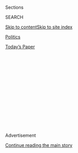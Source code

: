 <div id="app">

<div>

<div>

<div>

<div class="NYTAppHideMasthead css-1q2w90k e1suatyy0">

<div class="section css-ui9rw0 e1suatyy2">

<div class="css-eph4ug er09x8g0">

<div class="css-6n7j50">

</div>

<span class="css-1dv1kvn">Sections</span>

<div class="css-10488qs">

<span class="css-1dv1kvn">SEARCH</span>

</div>

[Skip to content](#site-content)[Skip to site
index](#site-index)

</div>

<div id="masthead-section-label" class="css-1wr3we4 eaxe0e00">

[Politics](https://www.nytimes.com/section/politics)

</div>

<div class="css-10698na e1huz5gh0">

</div>

</div>

<div id="masthead-bar-one" class="section hasLinks css-15hmgas e1csuq9d3">

<div class="css-uqyvli e1csuq9d0">

</div>

<div class="css-1uqjmks e1csuq9d1">

</div>

<div class="css-9e9ivx">

[](https://myaccount.nytimes.com/auth/login?response_type=cookie&client_id=vi)

</div>

<div class="css-1bvtpon e1csuq9d2">

[Today’s
Paper](https://www.nytimes.com/section/todayspaper)

</div>

</div>

</div>

</div>

<div data-aria-hidden="false">

<div id="site-content" data-role="main">

<div>

<div class="css-1aor85t" style="opacity:0.000000001;z-index:-1;visibility:hidden">

<div class="css-1hqnpie">

<div class="css-epjblv">

<span class="css-17xtcya">[Politics](/section/politics)</span><span class="css-x15j1o">|</span><span class="css-fwqvlz">Trump
Chooses Hard-Liner as Ambassador to
Israel</span>

</div>

<div class="css-k008qs">

<div class="css-1iwv8en">

<span class="css-18z7m18"></span>

<div>

</div>

</div>

<span class="css-1n6z4y">https://nyti.ms/2hMujLX</span>

<div class="css-1705lsu">

<div class="css-4xjgmj">

<div class="css-4skfbu" data-role="toolbar" data-aria-label="Social Media Share buttons, Save button, and Comments Panel with current comment count" data-testid="share-tools">

  - 
  - 
  - 
  - 
    
    <div class="css-6n7j50">
    
    </div>

  - 
  - 

</div>

</div>

</div>

</div>

</div>

</div>

<div class="css-13pd83m">

</div>

<div id="top-wrapper" class="css-1sy8kpn">

<div id="top-slug" class="css-l9onyx">

Advertisement

</div>

[Continue reading the main
story](#after-top)

<div class="ad top-wrapper" style="text-align:center;height:100%;display:block;min-height:250px">

<div id="top" class="place-ad" data-position="top" data-size-key="top">

</div>

</div>

<div id="after-top">

</div>

</div>

<div id="sponsor-wrapper" class="css-1hyfx7x">

<div id="sponsor-slug" class="css-19vbshk">

Supported by

</div>

[Continue reading the main
story](#after-sponsor)

<div id="sponsor" class="ad sponsor-wrapper" style="text-align:center;height:100%;display:block">

</div>

<div id="after-sponsor">

</div>

</div>

<div class="css-1vkm6nb ehdk2mb0">

# Trump Chooses Hard-Liner as Ambassador to Israel

</div>

<div class="css-79elbk" data-testid="photoviewer-wrapper">

<div class="css-z3e15g" data-testid="photoviewer-wrapper-hidden">

</div>

<div class="css-1a48zt4 ehw59r15" data-testid="photoviewer-children">

![<span class="css-16f3y1r e13ogyst0" data-aria-hidden="true">David M.
Friedman, left, with Donald J. Trump and his daughter Ivanka in 2010.
Mr. Friedman has said he does not believe it would be illegal for Israel
to annex the West
Bank.</span><span class="css-cnj6d5 e1z0qqy90" itemprop="copyrightHolder"><span class="css-1ly73wi e1tej78p0">Credit...</span><span><span>Bradley
C.
Bower/Bloomberg</span></span></span>](https://static01.nyt.com/images/2016/12/16/us/16TRUMPISRAEL/16TRUMPISRAEL-articleInline-v2.jpg?quality=75&auto=webp&disable=upscale)

</div>

</div>

<div class="css-xt80pu e12qa4dv0">

<div class="css-18e8msd">

<div class="css-vp77d3 epjyd6m0">

<div class="css-1baulvz">

By [<span class="css-1baulvz last-byline" itemprop="name">Matthew
Rosenberg</span>](http://www.nytimes.com/by/matthew-rosenberg)

</div>

</div>

  - Dec. 15,
    2016

  - 
    
    <div class="css-4xjgmj">
    
    <div class="css-d8bdto" data-role="toolbar" data-aria-label="Social Media Share buttons, Save button, and Comments Panel with current comment count" data-testid="share-tools">
    
      - 
      - 
      - 
      - 
        
        <div class="css-6n7j50">
        
        </div>
    
      - 
      - 
    
    </div>
    
    </div>

</div>

</div>

<div class="section meteredContent css-1r7ky0e" name="articleBody" itemprop="articleBody">

<div class="css-1fanzo5 StoryBodyCompanionColumn">

<div class="css-53u6y8">

WASHINGTON — President-elect Donald J. Trump on Thursday named David M.
Friedman, a bankruptcy lawyer aligned with the Israeli far right, as his
nominee for ambassador to Israel, elevating a campaign adviser who has
questioned the need for a two-state solution and has likened
left-leaning Jews in America to the Jews who aided the Nazis in the
Holocaust.

Mr. Friedman, whose outspoken views stand in stark contrast to decades
of American policy toward Israel, did not wait long on Thursday to
signal his intention to upend the American approach. In a statement from
the Trump transition team announcing his nomination, he said he looked
forward to doing the job “from the U.S. embassy in Israel’s eternal
capital, Jerusalem.”

Through decades of Republican and Democratic administrations, the
embassy has been in Tel Aviv, as the State Department insists that [the
status of
Jerusalem](https://www.nytimes.com/2016/11/19/world/middleeast/jerusalem-us-embassy-trump.html)
— which both Israel and the Palestinians see as their rightful capital —
can be determined only through negotiations as part of an overall peace
deal.

Mr. Friedman, who has no diplomatic experience, has said that he does
not believe it would be illegal for Israel to annex the occupied West
Bank and he supports building new settlements there, which Washington
has long condemned as illegitimate and an obstacle to peace.

</div>

</div>

<div class="css-1fanzo5 StoryBodyCompanionColumn">

<div class="css-53u6y8">

The Trump transition team’s statement focused on Mr. Friedman’s long
history with Israel, portraying him as a friendly supporter of the
country whose views were in line with the United States’ position toward
it.

“The two nations have enjoyed a special relationship based on mutual
respect and a dedication to freedom and democracy,” it said. “With Mr.
Friedman’s nomination, President-elect Trump expressed his commitment to
further enhancing the U.S.-Israel relationship and ensuring there will
be extraordinary strategic, technological, military and intelligence
cooperation between the two countries.” The statement said that Mr.
Friedman was a fluent speaker of Hebrew and “a lifelong student of
Israel’s history.”

Mr. Friedman’s appointment was quickly praised by the Republican Jewish
Coalition, whose executive director, Matt Brooks, called it “a powerful
signal to the Jewish community.”

But beyond Republicans, there were deep concerns over the choice of Mr.
Friedman. J Street, a dovish lobbying organization that has been
critical of some Israeli policies, said in a statement that it was
“vehemently opposed to the nomination.”

“As someone who has been a leading American friend of the settlement
movement, who lacks any diplomatic or policy credentials,” it said,
“Friedman should be beyond the pale.”

</div>

</div>

<div class="css-1fanzo5 StoryBodyCompanionColumn">

<div class="css-53u6y8">

Mr. Friedman has made clear his disdain for those American Jews —
especially those connected to J Street — who support a two-state
solution for the Israelis and the Palestinians. Writing in June on the
website of Arutz Sheva, an Israeli media organization, Mr. Friedman
[compared J Street supporters to
“kapos,”](http://www.israelnationalnews.com/Articles/Article.aspx/18828)
the Jews who cooperated with the Nazis during the Holocaust.

“The kapos faced extraordinary cruelty,” he wrote. “But J Street? They
are just smug advocates of Israel’s destruction delivered from the
comfort of their secure American sofas — it’s hard to imagine anyone
worse.”

At a private session this month at the Saban Forum, an annual gathering
of Israeli and American foreign policy figures, Mr. Friedman declined to
disavow the comments and even intensified the sentiment.

Questioned by Jeffrey Goldberg, the editor in chief of the Atlantic, Mr.
Friedman was asked if he would meet with various groups, including J
Street. Mr. Friedman said he would probably meet with individuals but
not with the group, according to several people who attended.

Mr. Goldberg then raised the kapos comparison and asked if he stood by
it. Mr. Friedman did not back away. “They’re not Jewish, and they’re not
pro-Israel,” he said, according to the people in the room.

Daniel Levy, a left-leaning former Israeli peace negotiator, said that
in naming an ambassador with the hard-line views of Mr. Friedman, Mr.
Trump could end up undercutting the security of Israel and the United
States and condemn “the Palestinians to further disenfranchisement and
dispossession.”

“If an American ambassador stakes out positions that further embolden an
already triumphalist settler elite, then that is likely to cause
headaches for American national security interests across the region and
even for Israel’s own security establishment,” Mr. Levy said.
“Especially an ambassador committed to the ill-advised relocation of
the U.S. embassy to Jerusalem.”

</div>

</div>

<div class="css-1fanzo5 StoryBodyCompanionColumn">

<div class="css-53u6y8">

In its statement, the Trump team noted that Mr. Friedman had held his
bar mitzvah 45 years ago in Jerusalem at the Western Wall. The wall, the
holiest place where Jews can pray, is a remnant of the retaining wall
that surrounded the ancient Temple Mount, the most sacred site in
Judaism.

The site today houses the Al Aqsa Mosque compound, the third holiest
site in Islam. Control over the site has been a persistent source of
friction between Israel and the Palestinians, and has sparked violence
between the two sides.

More recently, the Western Wall itself has been a source of tension and
clashes between the Orthodox authorities who control the site and more
liberal Jews, many of whom are from North America and oppose the
restrictions there on prayer by women.

</div>

</div>

</div>

<div>

</div>

<div>

</div>

<div>

</div>

<div>

<div id="bottom-wrapper" class="css-1ede5it">

<div id="bottom-slug" class="css-l9onyx">

Advertisement

</div>

[Continue reading the main
story](#after-bottom)

<div id="bottom" class="ad bottom-wrapper" style="text-align:center;height:100%;display:block;min-height:90px">

</div>

<div id="after-bottom">

</div>

</div>

</div>

</div>

</div>

## Site Index

<div>

</div>

## Site Information Navigation

  - [© <span>2020</span> <span>The New York Times
    Company</span>](https://help.nytimes.com/hc/en-us/articles/115014792127-Copyright-notice)

<!-- end list -->

  - [NYTCo](https://www.nytco.com/)
  - [Contact
    Us](https://help.nytimes.com/hc/en-us/articles/115015385887-Contact-Us)
  - [Work with us](https://www.nytco.com/careers/)
  - [Advertise](https://nytmediakit.com/)
  - [T Brand Studio](http://www.tbrandstudio.com/)
  - [Your Ad
    Choices](https://www.nytimes.com/privacy/cookie-policy#how-do-i-manage-trackers)
  - [Privacy](https://www.nytimes.com/privacy)
  - [Terms of
    Service](https://help.nytimes.com/hc/en-us/articles/115014893428-Terms-of-service)
  - [Terms of
    Sale](https://help.nytimes.com/hc/en-us/articles/115014893968-Terms-of-sale)
  - [Site
    Map](https://spiderbites.nytimes.com)
  - [Help](https://help.nytimes.com/hc/en-us)
  - [Subscriptions](https://www.nytimes.com/subscription?campaignId=37WXW)

</div>

</div>

</div>

</div>
